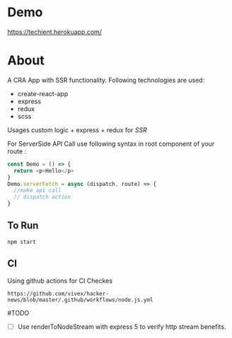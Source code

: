 # Demo
https://techient.herokuapp.com/

# About

A CRA App with SSR functionality. Following technologies are used:
 - create-react-app
 - express
 - redux
 - scss

Usages custom logic + express + redux for *SSR*

For ServerSide API Call use following syntax in root component of your route : 

```js
const Demo = () => {
  return <p>Hello</p>
}
Demo.serverFetch = async (dispatch, route) => {
  //make api call
  // dispatch action
}
```

## To Run
```$xslt
npm start
```

## CI 
Using github actions for CI Checkes
```$xslt
https://github.com/vivex/hacker-news/blob/master/.github/workflows/node.js.yml
```

#TODO
 - [ ] Use renderToNodeStream with express 5 to verify http stream benefits. 